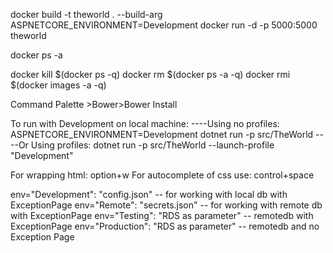 docker build -t theworld . --build-arg ASPNETCORE_ENVIRONMENT=Development
docker run -d -p 5000:5000 theworld

docker ps -a

docker kill $(docker ps -q)
docker rm $(docker ps -a -q)
docker rmi $(docker images -a -q)

Command Palette >Bower>Bower Install

To run with Development on local machine:
----Using no profiles: ASPNETCORE_ENVIRONMENT=Development dotnet run -p src/TheWorld
----Or Using profiles: dotnet run -p src/TheWorld --launch-profile "Development"

For wrapping html: option+w
For autocomplete of css use: control+space

env="Development": "config.json" -- for working with local db with ExceptionPage
env="Remote": "secrets.json" -- for working with remote db with ExceptionPage
env="Testing": "RDS as parameter" -- remotedb with ExceptionPage
env="Production": "RDS as parameter" -- remotedb and no Exception Page

